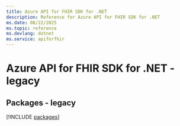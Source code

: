 ```yaml
---
title: Azure API for FHIR SDK for .NET
description: Reference for Azure API for FHIR SDK for .NET
ms.date: 08/22/2025
ms.topic: reference
ms.devlang: dotnet
ms.service: apiforfhir
---
```

# Azure API for FHIR SDK for .NET - legacy
## Packages - legacy
[!INCLUDE [packages](api-for-fhir-index.md)]